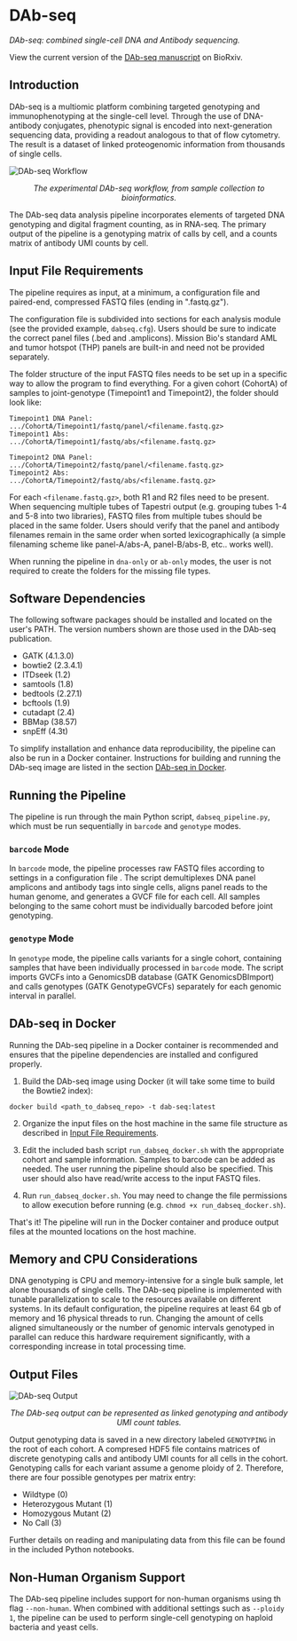 # DAb-seq
<i>DAb-seq: combined single-cell DNA and Antibody sequencing.</i>

View the current version of the [DAb-seq manuscript](https://www.biorxiv.org/content/10.1101/2020.02.26.967133v1) on BioRxiv. 

## Introduction

DAb-seq is a multiomic platform combining targeted genotyping and immunophenotyping at the single-cell level. Through the use of DNA-antibody conjugates, phenotypic signal is encoded into next-generation sequencing data, providing a readout analogous to that of flow cytometry. The result is a dataset of linked proteogenomic information from thousands of single cells.

![DAb-seq Workflow](https://i.imgur.com/2Z2GTey.png)
<p align="center"><i>The experimental DAb-seq workflow, from sample collection to bioinformatics.</i><br></p>

The DAb-seq data analysis pipeline incorporates elements of targeted DNA genotyping and digital fragment counting, as in RNA-seq. The primary output of the pipeline is a genotyping matrix of calls by cell, and a counts matrix of antibody UMI counts by cell.

## Input File Requirements

The pipeline requires as input, at a minimum, a configuration file and paired-end, compressed FASTQ files (ending in ".fastq.gz").

The configuration file is subdivided into sections for each analysis module (see the provided example, `dabseq.cfg`). Users should be sure to indicate the correct panel files (.bed and .amplicons). Mission Bio's standard AML and tumor hotspot (THP) panels are built-in and need not be provided separately.

The folder structure of the input FASTQ files needs to be set up in a specific way to allow the program to find everything. For a given cohort (CohortA) of samples to joint-genotype (Timepoint1 and Timepoint2), the folder should look like:
```
Timepoint1 DNA Panel:   .../CohortA/Timepoint1/fastq/panel/<filename.fastq.gz>
Timepoint1 Abs:         .../CohortA/Timepoint1/fastq/abs/<filename.fastq.gz>

Timepoint2 DNA Panel:   .../CohortA/Timepoint2/fastq/panel/<filename.fastq.gz>
Timepoint2 Abs:         .../CohortA/Timepoint2/fastq/abs/<filename.fastq.gz>
```
For each `<filename.fastq.gz>`, both R1 and R2 files need to be present. When sequencing multiple tubes of Tapestri output (e.g. grouping tubes 1-4 and 5-8 into two libraries), FASTQ files from multiple tubes should be placed in the same folder. Users should verify that the panel and antibody filenames remain in the same order when sorted lexicographically (a simple filenaming scheme like panel-A/abs-A, panel-B/abs-B, etc.. works well).

When running the pipeline in `dna-only` or `ab-only` modes, the user is not required to create the folders for the missing file types.

## Software Dependencies

The following software packages should be installed and located on the user's PATH. The version numbers shown are those used in the DAb-seq publication.

* GATK (4.1.3.0)
* bowtie2 (2.3.4.1)
* ITDseek (1.2)
* samtools (1.8)
* bedtools (2.27.1)
* bcftools (1.9)
* cutadapt (2.4)
* BBMap (38.57)
* snpEff (4.3t)

To simplify installation and enhance data reproducibility, the pipeline can also be run in a Docker container. Instructions for building and running the DAb-seq image are listed in the section [DAb-seq in Docker](##dab-seq-in-docker).

## Running the Pipeline

The pipeline is run through the main Python script, `dabseq_pipeline.py`, which must be run sequentially in `barcode` and `genotype` modes.

### `barcode` Mode

In `barcode` mode, the pipeline processes raw FASTQ files according to settings in a configuration file . The script demultiplexes DNA panel amplicons and antibody tags into single cells, aligns panel reads to the human genome, and generates a GVCF file for each cell. All samples belonging to the same cohort must be individually barcoded before joint genotyping.

### `genotype` Mode

In `genotype` mode, the pipeline calls variants for a single cohort, containing samples that have been individually processed in `barcode` mode. The script imports GVCFs into a GenomicsDB database (GATK GenomicsDBImport) and calls genotypes (GATK GenotypeGVCFs) separately for each genomic interval in parallel.

## DAb-seq in Docker

Running the DAb-seq pipeline in a Docker container is recommended and ensures that the pipeline dependencies are installed and configured properly.

1. Build the DAb-seq image using Docker (it will take some time to build the Bowtie2 index):
```
docker build <path_to_dabseq_repo> -t dab-seq:latest
```

2. Organize the input files on the host machine in the same file structure as described in [Input File Requirements](##input-file-requirements).

3. Edit the included bash script `run_dabseq_docker.sh` with the appropriate cohort and sample information. Samples to barcode can be added as needed. The user running the pipeline should also be specified. This user should also have read/write access to the input FASTQ files.

4. Run `run_dabseq_docker.sh`. You may need to change the file permissions to allow execution before running (e.g. `chmod +x run_dabseq_docker.sh`).

That's it! The pipeline will run in the Docker container and produce output files at the mounted locations on the host machine.

## Memory and CPU Considerations

DNA genotyping is CPU and memory-intensive for a single bulk sample, let alone thousands of single cells. The DAb-seq pipeline is implemented with tunable parallelization to scale to the resources available on different systems. In its default configuration, the pipeline requires at least 64 gb of memory and 16 physical threads to run. Changing the amount of cells aligned simultaneously or the number of genomic intervals genotyped in parallel can reduce this hardware requirement significantly, with a corresponding increase in total processing time.

## Output Files


![DAb-seq Output](https://i.imgur.com/rUMK27M.png)
<p align="center"><i>The DAb-seq output can be represented as linked genotyping and antibody UMI count tables.</i><br></p>

Output genotyping data is saved in a new directory labeled `GENOTYPING` in the root of each cohort. A compresed HDF5 file contains matrices of discrete genotyping calls and antibody UMI counts for all cells in the cohort. Genotyping calls for each variant assume a genome ploidy of 2. Therefore, there are four possible genotypes per matrix entry:

* Wildtype (0)
* Heterozygous Mutant (1)
* Homozygous Mutant (2)
* No Call (3)

Further details on reading and manipulating data from this file can be found in the included Python notebooks.

## Non-Human Organism Support

The DAb-seq pipeline includes support for non-human organisms using th flag `--non-human`. When combined with additional settings such as `--ploidy 1`, the pipeline can be used to perform single-cell genotyping on haploid bacteria and yeast cells.
